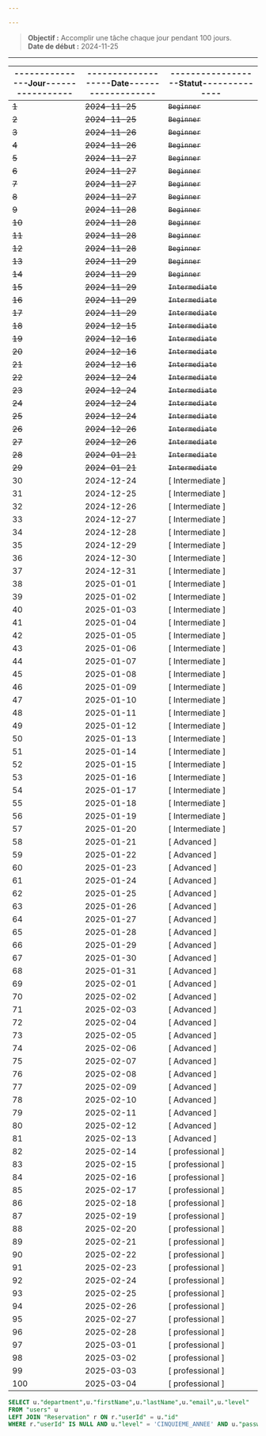 ```yaml
---

---
```

 
> **Objectif :** Accomplir une tâche chaque jour pendant 100 jours.    
> **Date de début :** 2024-11-25  

  
 
---



| ---------------Jour----------------- | -------------------Date------------------- | ------------------Statut-------------- |
| ------------------------------------ | ------------------------------------------ | -------------------------------------- |
| ~~1~~                                | ~~2024-11-25~~                             | ~~` Beginner `~~                       |
| ~~2~~                                | ~~2024-11-25~~                             | ~~` Beginner `~~                       |
| ~~3~~                                | ~~2024-11-26~~                             | ~~` Beginner `~~                       |
| ~~4~~                                | ~~2024-11-26~~                             | ~~` Beginner `~~                       |
| ~~5~~                                | ~~2024-11-27~~                             | ~~` Beginner `~~                       |
| ~~6~~                                | ~~2024-11-27~~                             | ~~` Beginner `~~                       |
| ~~7~~                                | ~~2024-11-27~~                             | ~~` Beginner `~~                       |
| ~~8~~                                | ~~2024-11-27~~                             | ~~` Beginner `~~                       |
| ~~9~~                                | ~~2024-11-28~~                             | ~~` Beginner `~~                       |
| ~~10~~                               | ~~2024-11-28~~                             | ~~` Beginner `~~                       |
| ~~11~~                               | ~~2024-11-28~~                             | ~~` Beginner `~~                       |
| ~~12~~                               | ~~2024-11-28~~                             | ~~` Beginner `~~                       |
| ~~13~~                               | ~~2024-11-29~~                             | ~~` Beginner `~~                       |
| ~~14~~                               | ~~2024-11-29~~                             | ~~` Beginner `~~                       |
| ~~15~~                               | ~~2024-11-29~~                             | ~~` Intermediate `~~                   |
| ~~16~~                               | ~~2024-11-29~~                             | ~~` Intermediate `~~                   |
| ~~17~~                               | ~~2024-11-29~~                             | ~~` Intermediate `~~                   |
| ~~18~~                               | ~~2024-12-15~~                             | ~~` Intermediate `~~                   |
| ~~19~~                               | ~~2024-12-16~~                             | ~~` Intermediate `~~                   |
| ~~20~~                               | ~~2024-12-16~~                             | ~~` Intermediate `~~                   |
| ~~21~~                               | ~~2024-12-16~~                             | ~~` Intermediate `~~                   |
| ~~22~~                               | ~~2024-12-24~~                             | ~~` Intermediate `~~                   |
| ~~23~~                               | ~~2024-12-24~~                             | ~~` Intermediate `~~                   |
| ~~24~~                               | ~~2024-12-24~~                             | ~~` Intermediate `~~                   |
| ~~25~~                               | ~~2024-12-24~~                             | ~~` Intermediate `~~                   |
| ~~26~~                               | ~~2024-12-26~~                             | ~~` Intermediate `~~                   |
| ~~27~~                               | ~~2024-12-26~~                             | ~~` Intermediate `~~                   |
| ~~28~~                               | ~~2024-01-21~~                             | ~~` Intermediate `~~                   |
| ~~29~~                               | ~~2024-01-21~~                             | ~~` Intermediate `~~                   |
| 30                                   | 2024-12-24                                 | [ Intermediate ]                       |
| 31                                   | 2024-12-25                                 | [ Intermediate ]                       |
| 32                                   | 2024-12-26                                 | [ Intermediate ]                       |
| 33                                   | 2024-12-27                                 | [ Intermediate ]                       |
| 34                                   | 2024-12-28                                 | [ Intermediate ]                       |
| 35                                   | 2024-12-29                                 | [ Intermediate ]                       |
| 36                                   | 2024-12-30                                 | [ Intermediate ]                       |
| 37                                   | 2024-12-31                                 | [ Intermediate ]                       |
| 38                                   | 2025-01-01                                 | [ Intermediate ]                       |
| 39                                   | 2025-01-02                                 | [ Intermediate ]                       |
| 40                                   | 2025-01-03                                 | [ Intermediate ]                       |
| 41                                   | 2025-01-04                                 | [ Intermediate ]                       |
| 42                                   | 2025-01-05                                 | [ Intermediate ]                       |
| 43                                   | 2025-01-06                                 | [ Intermediate ]                       |
| 44                                   | 2025-01-07                                 | [ Intermediate ]                       |
| 45                                   | 2025-01-08                                 | [ Intermediate ]                       |
| 46                                   | 2025-01-09                                 | [ Intermediate ]                       |
| 47                                   | 2025-01-10                                 | [ Intermediate ]                       |
| 48                                   | 2025-01-11                                 | [ Intermediate ]                       |
| 49                                   | 2025-01-12                                 | [ Intermediate ]                       |
| 50                                   | 2025-01-13                                 | [ Intermediate ]                       |
| 51                                   | 2025-01-14                                 | [ Intermediate ]                       |
| 52                                   | 2025-01-15                                 | [ Intermediate ]                       |
| 53                                   | 2025-01-16                                 | [ Intermediate ]                       |
| 54                                   | 2025-01-17                                 | [ Intermediate ]                       |
| 55                                   | 2025-01-18                                 | [ Intermediate ]                       |
| 56                                   | 2025-01-19                                 | [ Intermediate ]                       |
| 57                                   | 2025-01-20                                 | [ Intermediate ]                       |
| 58                                   | 2025-01-21                                 | [ Advanced ]                           |
| 59                                   | 2025-01-22                                 | [ Advanced ]                           |
| 60                                   | 2025-01-23                                 | [ Advanced ]                           |
| 61                                   | 2025-01-24                                 | [ Advanced ]                           |
| 62                                   | 2025-01-25                                 | [ Advanced ]                           |
| 63                                   | 2025-01-26                                 | [ Advanced ]                           |
| 64                                   | 2025-01-27                                 | [ Advanced ]                           |
| 65                                   | 2025-01-28                                 | [ Advanced ]                           |
| 66                                   | 2025-01-29                                 | [ Advanced ]                           |
| 67                                   | 2025-01-30                                 | [ Advanced ]                           |
| 68                                   | 2025-01-31                                 | [ Advanced ]                           |
| 69                                   | 2025-02-01                                 | [ Advanced ]                           |
| 70                                   | 2025-02-02                                 | [ Advanced ]                           |
| 71                                   | 2025-02-03                                 | [ Advanced ]                           |
| 72                                   | 2025-02-04                                 | [ Advanced ]                           |
| 73                                   | 2025-02-05                                 | [ Advanced ]                           |
| 74                                   | 2025-02-06                                 | [ Advanced ]                           |
| 75                                   | 2025-02-07                                 | [ Advanced ]                           |
| 76                                   | 2025-02-08                                 | [ Advanced ]                           |
| 77                                   | 2025-02-09                                 | [ Advanced ]                           |
| 78                                   | 2025-02-10                                 | [ Advanced ]                           |
| 79                                   | 2025-02-11                                 | [ Advanced ]                           |
| 80                                   | 2025-02-12                                 | [ Advanced ]                           |
| 81                                   | 2025-02-13                                 | [ Advanced ]                           |
| 82                                   | 2025-02-14                                 | [ professional ]                       |
| 83                                   | 2025-02-15                                 | [ professional ]                       |
| 84                                   | 2025-02-16                                 | [ professional ]                       |
| 85                                   | 2025-02-17                                 | [ professional ]                       |
| 86                                   | 2025-02-18                                 | [ professional ]                       |
| 87                                   | 2025-02-19                                 | [ professional ]                       |
| 88                                   | 2025-02-20                                 | [ professional ]                       |
| 89                                   | 2025-02-21                                 | [ professional ]                       |
| 90                                   | 2025-02-22                                 | [ professional ]                       |
| 91                                   | 2025-02-23                                 | [ professional ]                       |
| 92                                   | 2025-02-24                                 | [ professional ]                       |
| 93                                   | 2025-02-25                                 | [ professional ]                       |
| 94                                   | 2025-02-26                                 | [ professional ]                       |
| 95                                   | 2025-02-27                                 | [ professional ]                       |
| 96                                   | 2025-02-28                                 | [ professional ]                       |
| 97                                   | 2025-03-01                                 | [ professional ]                       |
| 98                                   | 2025-03-02                                 | [ professional ]                       |
| 99                                   | 2025-03-03                                 | [ professional ]                       |
| 100                                  | 2025-03-04                                 | [ professional ]                       |
```sql
SELECT u."department",u."firstName",u."lastName",u."email",u."level"  
FROM "users" u  
LEFT JOIN "Reservation" r ON r."userId" = u."id"  
WHERE r."userId" IS NULL AND u."level" = 'CINQUIEME_ANNEE' AND u."password" is Not  NULL

```
